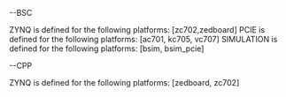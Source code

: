 --BSC

  ZYNQ is defined for the following platforms: [zc702,zedboard]
  PCIE is defined for the following platforms: [ac701, kc705, vc707]
  SIMULATION is defined for the following platforms: [bsim, bsim_pcie] 

--CPP

  ZYNQ is defined for the following platforms: [zedboard, zc702]
